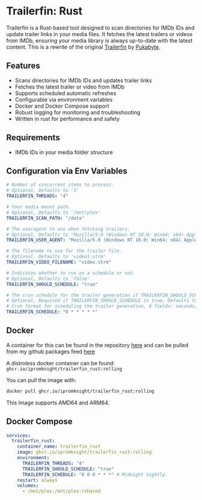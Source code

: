 # Trailerfin: Rust

Trailerfin is a Rust-based tool designed to scan directories for IMDb IDs and update trailer links in your media files. It fetches the latest trailers or videos from IMDb, ensuring your media library is always up-to-date with the latest content.
This is a rewrite of the original [Trailerfin](https://github.com/Pukabyte/trailerfin) by [Pukabyte](https://github.com/Pukabyte).

## Features
* Scans directories for IMDb IDs and updates trailer links
* Fetches the latest trailer or video from IMDb
* Supports scheduled automatic refreshes
* Configurable via environment variables
* Docker and Docker Compose support
* Robust logging for monitoring and troubleshooting
* Written in rust for performance and safety

## Requirements
* IMDb IDs in your media folder structure

## Configuration via Env Variables

```yaml
# Number of concurrent items to process.
# Optional, Defaults to '1'
TRAILERFIN_THREADS: "4"

# Your media mount path.
# Optional, Defaults to '/mnt/plex'
TRAILERFIN_SCAN_PATH: "/data"

# The useragent to use when fetching trailers.
# Optional, Defaults to 'Mozilla/5.0 (Windows NT 10.0; Win64; x64) AppleWebKit/537.36 Chrome/124.0.0.0'.
TRAILERFIN_USER_AGENT: "Mozilla/5.0 (Windows NT 10.0; Win64; x64) AppleWebKit/537.36 Chrome/124.0.0.0"

# The filename to use for the trailer file.
# Optional, Defaults to 'video1.strm'
TRAILERFIN_VIDEO_FILENAME: "video.strm"

# Indicates whether to run on a schedule or not.
# Optional, Defaults to 'false'
TRAILERFIN_SHOULD_SCHEDULE: "true"

# The cron schedule for the trailer generation if TRAILERFIN_SHOULD_SCHEDULE is true.
# Optional, Required if TRAILERFIN_SHOULD_SCHEDULE is true, Defaults to 'None'
# Cron format for scheduling the trailer generation, 6 fields: seconds, minutes, hours, day of month, month, day of week
TRAILERFIN_SCHEDULE: "0 * * * * *"
```

## Docker

A container for this can be found in the repository [here](https://github.com/iPromKnight/containers/tree/main/apps/trailerfin_rust) and can be pulled from my github packages feed [here](https://github.com/users/iPromKnight/packages/container/package/trailerfin_rust)

A distroless docker container can be found: `ghcr.io/ipromknight/trailerfin_rust:rolling`

You can pull the image with:
```bash
docker pull ghcr.io/ipromknight/trailerfin_rust:rolling
```

This Image supports AMD64 and ARM64.

## Docker Compose

```yaml
services:
  trailerfin_rust:
    container_name: trailerfin_rust
    image: ghcr.io/ipromknight/trailerfin_rust:rolling
    environment:
      TRAILERFIN_THREADS: "4"
      TRAILERFIN_SHOULD_SCHEDULE: "true"
      TRAILERFIN_SCHEDULE: "0 0 0 * * *" # Midnight nightly.
    restart: always
    volumes:
      - /mnt/plex:/mnt/plex:rshared
```

